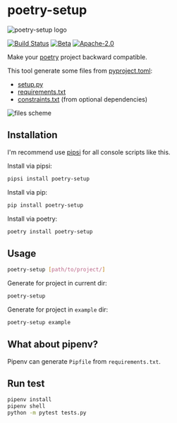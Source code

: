 # poetry-setup

![poetry-setup logo](assets/logo.png)

[![Build Status](https://travis-ci.org/orsinium/poetry-setup.svg?branch=master)](https://travis-ci.org/orsinium/poetry-setup) [![Beta](https://img.shields.io/pypi/status/poetry-setup.svg)](https://pypi.org/project/poetry-setup/) [![Apache-2.0](https://img.shields.io/github/license/orsinium/poetry-setup.svg)](https://github.com/orsinium/poetry-setup/blob/master/LICENSE)


Make your [poetry](https://poetry.eustace.io/) project backward compatible.

This tool generate some files from [pyproject.toml](https://poetry.eustace.io/docs/pyproject/):
* [setup.py](https://packaging.python.org/tutorials/packaging-projects/#creating-setup-py)
* [requirements.txt](https://pip.pypa.io/en/stable/user_guide/#requirements-files)
* [constraints.txt](https://pip.pypa.io/en/stable/user_guide/#constraints-files) (from optional dependencies)

![files scheme](assets/scheme.png)

## Installation

I'm recommend use [pipsi](https://github.com/mitsuhiko/pipsi) for all console scripts like this.

Install via pipsi:

```bash
pipsi install poetry-setup
```

Install via pip:

```bash
pip install poetry-setup
```

Install via poetry:

```bash
poetry install poetry-setup
```


## Usage

```bash
poetry-setup [path/to/project/]
```

Generate for project in current dir:

```bash
poetry-setup
```

Generate for project in `example` dir:

```bash
poetry-setup example
```

## What about pipenv?

Pipenv can generate `Pipfile` from `requirements.txt`.

## Run test

```bash
pipenv install
pipenv shell
python -m pytest tests.py
```

